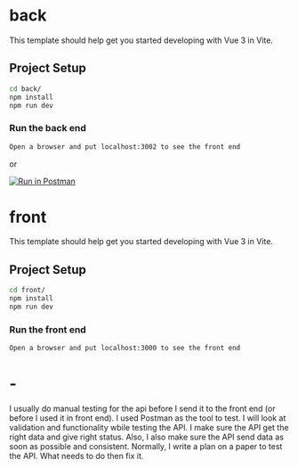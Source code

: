 # back

This template should help get you started developing with Vue 3 in Vite.

## Project Setup

```sh
cd back/
npm install
npm run dev
```

### Run the back end

```sh
Open a browser and put localhost:3002 to see the front end
```
or

[![Run in Postman](https://run.pstmn.io/button.svg)](https://app.getpostman.com/run-collection/12761527-64d7606f-fda1-4b73-a532-0fc38f8aff10?action=collection%2Ffork&collection-url=entityId%3D12761527-64d7606f-fda1-4b73-a532-0fc38f8aff10%26entityType%3Dcollection%26workspaceId%3D59ca4343-a5f4-4911-8c9f-41c955e60370)

# front

This template should help get you started developing with Vue 3 in Vite.

## Project Setup

```sh
cd front/
npm install
npm run dev
```

### Run the front end

```sh
Open a browser and put localhost:3000 to see the front end
```

# - 
I usually do manual testing for the api before I send it to the front end (or before I used it in front end). I used Postman as the tool to test. I will look at validation and functionality wbile testing the API. I make sure the API get the right data and give right status. Also, I also make sure the API send data as soon as possible and consistent.
Normally, I write a plan on a paper to test the API. What needs to do then fix it.